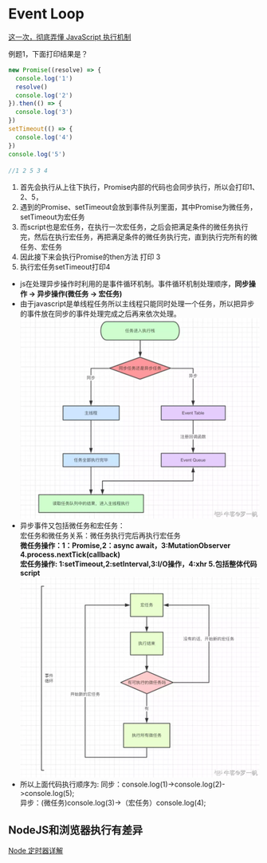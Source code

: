 # Event Loop  

[这一次，彻底弄懂 JavaScript 执行机制](https://juejin.cn/post/6844903512845860872#heading-4)

例题1，下面打印结果是？

```js
new Promise((resolve) => {
  console.log('1')
  resolve()
  console.log('2')
}).then(() => {
  console.log('3')
})
setTimeout(() => {
  console.log('4')
})
console.log('5')

//1 2 5 3 4
```
1. 首先会执行从上往下执行，Promise内部的代码也会同步执行，所以会打印1、2、5，
2. 遇到的Promise、setTimeout会放到事件队列里面，其中Promise为微任务，setTimeout为宏任务
3. 而script也是宏任务，在执行一次宏任务，之后会把满足条件的微任务执行完，然后在执行宏任务，再把满足条件的微任务执行完，直到执行完所有的微任务、宏任务
4. 因此接下来会执行Promise的then方法 打印  3
5. 执行宏任务setTimeout打印4

- js在处理异步操作时利用的是事件循环机制。事件循环机制处理顺序，**同步操作 → 异步操作(微任务 → 宏任务)**
- 由于javascript是单线程任务所以主线程只能同时处理一个任务，所以把异步的事件放在同步的事件处理完成之后再来依次处理。
![EventLoop](../../img/EventLoop.png)  
- 异步事件又包括微任务和宏任务：  
  宏任务和微任务关系：微任务执行完后再执行宏任务  
  **微任务操作：1：Promise,2：async await，3:MutationObserver 4.process.nextTick(callback)**  
  **宏任务操作: 1:setTimeout,2:setInterval,3:I/O操作，4:xhr 5.包括整体代码script**
  ![EventLoop2](../../img/EventLoop2.png)    
- 所以上面代码执行顺序为:
同步：console.log(1)->console.log(2)->console.log(5);  
异步：(微任务)console.log(3)->（宏任务）console.log(4);

## NodeJS和浏览器执行有差异
[Node 定时器详解](http://www.ruanyifeng.com/blog/2018/02/node-event-loop.html?from=timeline&isappinstalled=0)
